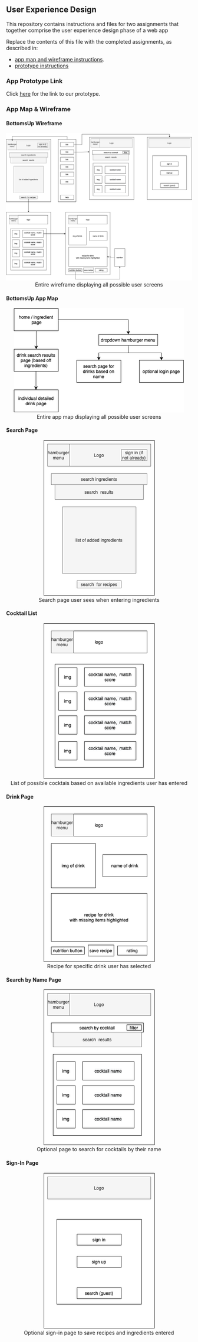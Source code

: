 ## User Experience Design

This repository contains instructions and files for two assignments that together comprise the user experience design phase of a web app

Replace the contents of this file with the completed assignments, as described in:

- [app map and wireframe instructions](./instructions-app-map-wireframe.md).
- [prototype instructions](./instructions-prototype.md)

### App Prototype Link
Click [here](https://invis.io/MY10DOVS2HXZ) for the link to our prototype.

### App Map & Wireframe

#### BottomsUp Wireframe

<p align="center">
     <img src="images/BottomsUp Wireframe-Page-1.png">
     <br>Entire wireframe displaying all possible user screens
</p>

#### BottomsUp App Map
<p align="center">
     <img src="images/BottomsUpMap.png">
     <br>Entire app map displaying all possible user screens
</p>

#### Search Page

<p align="center">
  <img src="images/search_page.png">
  <br>Search page user sees when entering ingredients
</p>
     

#### Cocktail List

<p align="center">
  <img src="images/cocktail_list.png">
  <br>List of possible cocktais based on available ingredients user has entered
</p>
     

#### Drink Page

<p align="center">
  <img src="images/drink_page.png">
  <br>Recipe for specific drink user has selected
</p>     


#### Search by Name Page

<p align="center">
  <img src="images/search_by_name.png">
  <br>Optional page to search for cocktails by their name
</p>


#### Sign-In Page

<p align="center">
  <img src="images/sign_in_page.png">
  <br>Optional sign-in page to save recipes and ingredients entered
</p>
     
